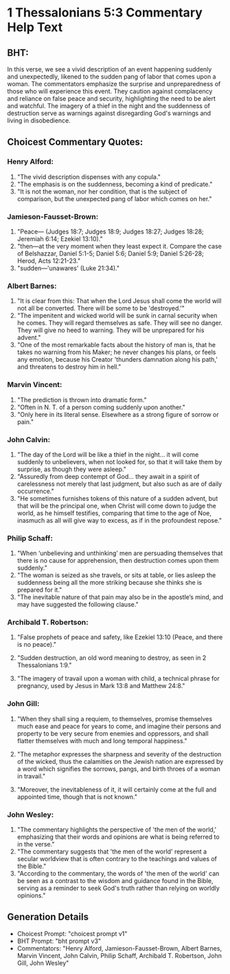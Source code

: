 # 1 Thessalonians 5:3 Commentary Help Text

## BHT:
In this verse, we see a vivid description of an event happening suddenly and unexpectedly, likened to the sudden pang of labor that comes upon a woman. The commentators emphasize the surprise and unpreparedness of those who will experience this event. They caution against complacency and reliance on false peace and security, highlighting the need to be alert and watchful. The imagery of a thief in the night and the suddenness of destruction serve as warnings against disregarding God's warnings and living in disobedience.

## Choicest Commentary Quotes:
### Henry Alford:
1. "The vivid description dispenses with any copula."
2. "The emphasis is on the suddenness, becoming a kind of predicate."
3. "It is not the woman, nor her condition, that is the subject of comparison, but the unexpected pang of labor which comes on her."

### Jamieson-Fausset-Brown:
1. "Peace— (Judges 18:7; Judges 18:9; Judges 18:27; Judges 18:28; Jeremiah 6:14; Ezekiel 13:10)." 
2. "then—at the very moment when they least expect it. Compare the case of Belshazzar, Daniel 5:1-5; Daniel 5:6; Daniel 5:9; Daniel 5:26-28; Herod, Acts 12:21-23." 
3. "sudden—'unawares' (Luke 21:34)."

### Albert Barnes:
1. "It is clear from this: That when the Lord Jesus shall come the world will not all be converted. There will be some to be 'destroyed.'"
2. "The impenitent and wicked world will be sunk in carnal security when he comes. They will regard themselves as safe. They will see no danger. They will give no heed to warning. They will be unprepared for his advent."
3. "One of the most remarkable facts about the history of man is, that he takes no warning from his Maker; he never changes his plans, or feels any emotion, because his Creator 'thunders damnation along his path,' and threatens to destroy him in hell."

### Marvin Vincent:
1. "The prediction is thrown into dramatic form."
2. "Often in N. T. of a person coming suddenly upon another."
3. "Only here in its literal sense. Elsewhere as a strong figure of sorrow or pain."

### John Calvin:
1. "The day of the Lord will be like a thief in the night... it will come suddenly to unbelievers, when not looked for, so that it will take them by surprise, as though they were asleep."
2. "Assuredly from deep contempt of God... they await in a spirit of carelessness not merely that last judgment, but also such as are of daily occurrence."
3. "He sometimes furnishes tokens of this nature of a sudden advent, but that will be the principal one, when Christ will come down to judge the world, as he himself testifies, comparing that time to the age of Noe, inasmuch as all will give way to excess, as if in the profoundest repose."

### Philip Schaff:
1. "When ‘unbelieving and unthinking’ men are persuading themselves that there is no cause for apprehension, then destruction comes upon them suddenly."
2. "The woman is seized as she travels, or sits at table, or lies asleep the suddenness being all the more striking because she thinks she is prepared for it."
3. "The inevitable nature of that pain may also be in the apostle’s mind, and may have suggested the following clause."

### Archibald T. Robertson:
1. "False prophets of peace and safety, like Ezekiel 13:10 (Peace, and there is no peace)." 

2. "Sudden destruction, an old word meaning to destroy, as seen in 2 Thessalonians 1:9." 

3. "The imagery of travail upon a woman with child, a technical phrase for pregnancy, used by Jesus in Mark 13:8 and Matthew 24:8."

### John Gill:
1. "When they shall sing a requiem, to themselves, promise themselves much ease and peace for years to come, and imagine their persons and property to be very secure from enemies and oppressors, and shall flatter themselves with much and long temporal happiness."

2. "The metaphor expresses the sharpness and severity of the destruction of the wicked, thus the calamities on the Jewish nation are expressed by a word which signifies the sorrows, pangs, and birth throes of a woman in travail."

3. "Moreover, the inevitableness of it, it will certainly come at the full and appointed time, though that is not known."

### John Wesley:
1. "The commentary highlights the perspective of 'the men of the world,' emphasizing that their words and opinions are what is being referred to in the verse."
2. "The commentary suggests that 'the men of the world' represent a secular worldview that is often contrary to the teachings and values of the Bible."
3. "According to the commentary, the words of 'the men of the world' can be seen as a contrast to the wisdom and guidance found in the Bible, serving as a reminder to seek God's truth rather than relying on worldly opinions."


## Generation Details
- Choicest Prompt: "choicest prompt v1"
- BHT Prompt: "bht prompt v3"
- Commentators: "Henry Alford, Jamieson-Fausset-Brown, Albert Barnes, Marvin Vincent, John Calvin, Philip Schaff, Archibald T. Robertson, John Gill, John Wesley"
